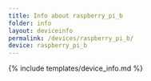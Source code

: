 ```yaml
---
title: Info about raspberry_pi_b
folder: info
layout: deviceinfo
permalink: /devices/raspberry_pi_b/
device: raspberry_pi_b
---
```

{% include templates/device_info.md %}
